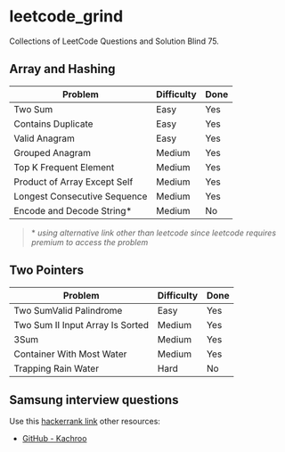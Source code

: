 # leetcode_grind

Collections of LeetCode Questions and Solution Blind 75.

## Array and Hashing

| Problem                      | Difficulty | Done |
| ---------------------------- | ---------- | ---- |
| Two Sum                      | Easy       | Yes  |
| Contains Duplicate           | Easy       | Yes  |
| Valid Anagram                | Easy       | Yes  |
| Grouped Anagram              | Medium     | Yes  |
| Top K Frequent Element       | Medium     | Yes  |
| Product of Array Except Self | Medium     | Yes  |
| Longest Consecutive Sequence | Medium     | Yes  |
| Encode and Decode String*    | Medium     | No   |

> \* *using alternative link other than leetcode since leetcode requires premium to access the problem*



## Two Pointers
| Problem                          | Difficulty | Done |
| -------------------------------- | ---------- | ---- |
| Two SumValid Palindrome          | Easy       | Yes  |
| Two Sum II Input Array Is Sorted | Medium     | Yes  |
| 3Sum                             | Medium     | Yes  |
| Container With Most Water        | Medium     | Yes  |
| Trapping Rain Water              | Hard       | No   |


## Samsung interview questions
Use this [hackerrank link](https://www.hackerrank.com/contests/aadc/challenges)
other resources:
- [GitHub - Kachroo](https://github.com/s-kachroo/SamsungPractice)
